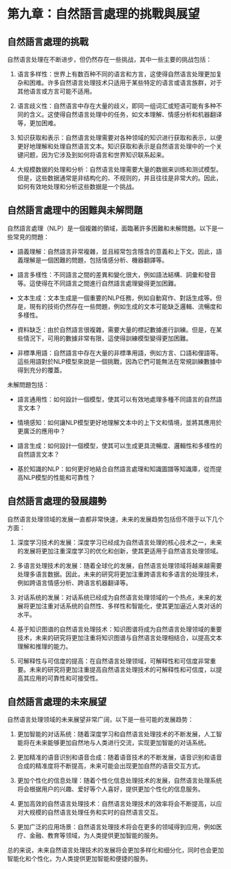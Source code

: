 # 第九章：自然語言處理的挑戰與展望

## 自然語言處理的挑戰

自然语言处理在不断进步，但仍然存在一些挑战，其中一些主要的挑战包括：

1. 语言多样性：世界上有数百种不同的语言和方言，这使得自然语言处理更加复杂和困难。许多自然语言处理技术只适用于某些特定的语言或语言族群，对于其他语言或方言可能不适用。

2. 语言歧义性：自然语言中存在大量的歧义，即同一组词汇或短语可能有多种不同的含义。这使得自然语言处理中的任务，如文本理解、情感分析和机器翻译等，更加困难。

3. 知识获取和表示：自然语言处理需要对各种领域的知识进行获取和表示，以便更好地理解和处理自然语言文本。知识获取和表示是自然语言处理中的一个关键问题，因为它涉及到如何将语言和世界知识联系起来。

4. 大规模数据的处理和分析：自然语言处理需要大量的数据来训练和测试模型。但是，这些数据通常是非结构化的、不规则的，并且往往是非常大的。因此，如何有效地处理和分析这些数据是一个挑战。

## 自然語言處理中的困難與未解問題

自然語言處理（NLP）是一個複雜的領域，面臨著許多困難和未解問題。以下是一些常見的問題：

* 語義理解：自然語言非常複雜，並且經常包含隱含的意義和上下文。因此，語義理解是一個困難的問題，包括情感分析、機器翻譯等。

* 語言多樣性：不同語言之間的差異和變化很大，例如語法結構、詞彙和發音等。這使得在不同語言之間進行自然語言處理變得更加困難。

* 文本生成：文本生成是一個重要的NLP任務，例如自動寫作、對話生成等。但是，現有的技術仍然存在一些問題，例如生成的文本可能缺乏邏輯、流暢度和多樣性。

* 資料缺乏：由於自然語言很複雜，需要大量的標記數據進行訓練。但是，在某些情況下，可用的數據非常有限，這使得訓練模型變得更加困難。

* 非標準用語：自然語言中存在大量的非標準用語，例如方言、口語和俚語等。這些用語對於NLP模型來說是一個挑戰，因為它們可能無法在常規訓練數據中得到充分的覆蓋。

未解問題包括：

* 語言通用性：如何設計一個模型，使其可以有效地處理多種不同語言的自然語言文本？

* 情境感知：如何讓NLP模型更好地理解文本中的上下文和情境，並將其應用於更廣泛的應用中？

* 語言生成：如何設計一個模型，使其可以生成更具流暢度、邏輯性和多樣性的自然語言文本？

* 基於知識的NLP：如何更好地結合自然語言處理和知識圖譜等知識庫，從而提高NLP模型的性能和可靠性？

## 自然語言處理的發展趨勢

自然语言处理领域的发展一直都非常快速，未来的发展趋势包括但不限于以下几个方面：

1. 深度学习技术的发展：深度学习已经成为自然语言处理的核心技术之一，未来的发展将更加注重深度学习的优化和创新，使其更适用于自然语言处理领域。

2. 多语言处理技术的发展：随着全球化的发展，自然语言处理领域将越来越需要处理多语言数据。因此，未来的研究将更加注重跨语言和多语言的处理技术，例如跨语言情感分析、跨语言机器翻译等。

3. 对话系统的发展：对话系统已经成为自然语言处理领域的一个热点，未来的发展将更加注重对话系统的自然性、多样性和智能化，使其更加逼近人类对话的水平。

4. 基于知识图谱的自然语言处理技术：知识图谱将成为自然语言处理领域的重要技术，未来的研究将更加注重将知识图谱与自然语言处理相结合，以提高文本理解和推理的能力。

5. 可解释性与可信度的提高：在自然语言处理领域，可解释性和可信度非常重要。未来的研究将更加注重提高自然语言处理技术的可解释性和可信度，以提高其应用的可靠性和可接受性。

## 自然語言處理的未來展望

自然语言处理领域的未来展望非常广阔，以下是一些可能的发展趋势：

1. 更加智能的对话系统：随着深度学习和自然语言处理技术的不断发展，人工智能将在未来能够更加自然地与人类进行交流，实现更加智能的对话系统。

2. 更加精准的语音识别和语音合成：随着语音技术的不断发展，语音识别和语音合成的精准度将不断提高，未来可能会出现更加自然的语音交互方式。

3. 更加个性化的信息处理：随着个性化信息处理技术的发展，自然语言处理系统将会根据用户的兴趣、爱好等个人喜好，提供更加个性化的信息服务。

4. 更加高效的自然语言处理技术：自然语言处理技术的效率将会不断提高，以应对大规模的自然语言处理任务和实时的自然语言交互。

5. 更加广泛的应用场景：自然语言处理技术将会在更多的领域得到应用，例如医疗、金融、教育等领域，为人类提供更加智能的服务。

总的来说，未来自然语言处理技术的发展将会更加多样化和细分化，同时也会更加智能化和个性化，为人类提供更加智能和便捷的服务。
